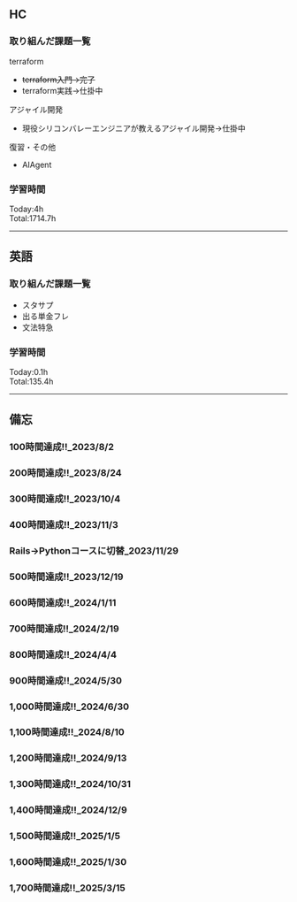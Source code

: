## HC
### 取り組んだ課題一覧
terraform
- ~~terraform入門→完了~~
- terraform実践→仕掛中

アジャイル開発
- 現役シリコンバレーエンジニアが教えるアジャイル開発→仕掛中

復習・その他
- AIAgent

### 学習時間
Today:4h<br>
Total:1714.7h

------------------------------------------
## 英語
### 取り組んだ課題一覧
- スタサプ
- 出る単金フレ
- 文法特急

### 学習時間
Today:0.1h<br>
Total:135.4h

------------------------------------------
## 備忘
### 100時間達成!!_2023/8/2
### 200時間達成!!_2023/8/24
### 300時間達成!!_2023/10/4
### 400時間達成!!_2023/11/3
### Rails→Pythonコースに切替_2023/11/29
### 500時間達成!!_2023/12/19
### 600時間達成!!_2024/1/11
### 700時間達成!!_2024/2/19
### 800時間達成!!_2024/4/4
### 900時間達成!!_2024/5/30
### 1,000時間達成!!_2024/6/30
### 1,100時間達成!!_2024/8/10
### 1,200時間達成!!_2024/9/13
### 1,300時間達成!!_2024/10/31
### 1,400時間達成!!_2024/12/9
### 1,500時間達成!!_2025/1/5
### 1,600時間達成!!_2025/1/30
### 1,700時間達成!!_2025/3/15